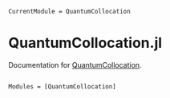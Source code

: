 ```@meta
CurrentModule = QuantumCollocation
```

# QuantumCollocation.jl

Documentation for [QuantumCollocation](https://github.com/aarontrowbridge/QuantumCollocation.jl).

```@index
```

```@autodocs
Modules = [QuantumCollocation] 
```


